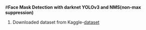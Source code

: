 #__Face Mask Detection with darknet YOLOv3 and NMS(non-max suppression)__

1.  Downloaded dataset from Kaggle-[dataset](https://www.kaggle.com/ivandanilovich/medical-masks-dataset-images-tfrecords)


